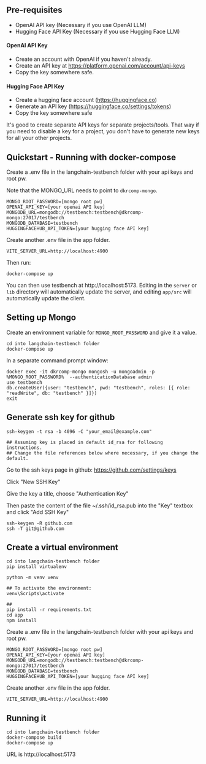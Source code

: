 
## Pre-requisites 

- OpenAI API key (Necessary if you use OpenAI LLM)
- Hugging Face API Key (Necessary if you use Hugging Face LLM)


#### OpenAI API Key

- Create an account with OpenAI if you haven't already.
- Create an API key at https://platform.openai.com/account/api-keys
- Copy the key somewhere safe.

#### Hugging Face API Key

- Create a hugging face account (https://huggingface.co)
- Generate an API key  (https://huggingface.co/settings/tokens)
- Copy the key somewhere safe

It's good to create separate API keys for separate projects/tools. That way if you need to disable a key for a project, you don't have to generate new keys for all your other projects.

## Quickstart - Running with docker-compose

Create a .env file in the langchain-testbench folder with your api keys and root pw.

Note that the MONGO_URL needs to point to `dkrcomp-mongo`.

```.env
MONGO_ROOT_PASSWORD=[mongo root pw]
OPENAI_API_KEY=[your openai API key]
MONGODB_URL=mongodb://testbench:testbench@dkrcomp-mongo:27017/testbench
MONGODB_DATABASE=testbench
HUGGINGFACEHUB_API_TOKEN=[your hugging face API key]
```

Create another .env file in the app folder.

```app/.env
VITE_SERVER_URL=http://localhost:4900
```

Then run:
```
docker-compose up
```

You can then use testbench at http://localhost:5173. Editing in the `server` or `lib` directory will automatically update the server, and editing `app/src` will automatically update the client.

## Setting up Mongo

Create an environment variable for `MONGO_ROOT_PASSWORD` and give it a value.

``` Launch-Mongo
cd into langchain-testbench folder
docker-compose up
```

In a separate command prompt window:

``` Create-User
docker exec -it dkrcomp-mongo mongosh -u mongoadmin -p %MONGO_ROOT_PASSWORD%  --authenticationDatabase admin
use testbench
db.createUser({user: "testbench", pwd: "testbench", roles: [{ role: "readWrite", db: "testbench" }]})
exit
```


## Generate ssh key for github

```
ssh-keygen -t rsa -b 4096 -C "your_email@example.com"

## Assuming key is placed in default id_rsa for following instructions.
## Change the file references below where necessary, if you change the default.
```

Go to the ssh keys page in github: https://github.com/settings/keys

Click "New SSH Key"

Give the key a title, choose "Authentication Key"

Then paste the content of the file ~/.ssh/id_rsa.pub into the "Key" textbox and click "Add SSH Key"

``` Setup ssh
ssh-keygen -R github.com
ssh -T git@github.com
```

## Create a virtual environment

``` Install-venv
cd into langchain-testbench folder
pip install virtualenv

python -m venv venv

## To activate the environment:
venv\Scripts\activate

## 
pip install -r requirements.txt
cd app
npm install
```

Create a .env file in the langchain-testbench folder with your api keys and root pw.

```.env
MONGO_ROOT_PASSWORD=[mongo root pw]
OPENAI_API_KEY=[your openai API key]
MONGODB_URL=mongodb://testbench:testbench@dkrcomp-mongo:27017/testbench
MONGODB_DATABASE=testbench
HUGGINGFACEHUB_API_TOKEN=[your hugging face API key]
```

Create another .env file in the app folder.

```app/.env
VITE_SERVER_URL=http://localhost:4900
```

## Running it

```
cd into langchain-testbench folder
docker-compose build
docker-compose up
```

URL is http://localhost:5173
